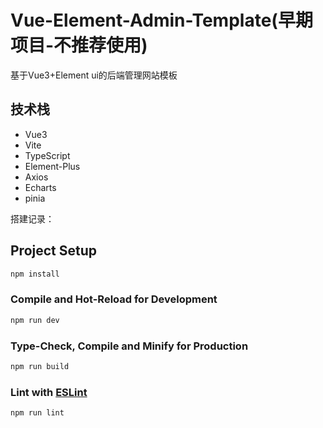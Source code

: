 # Vue-Element-Admin-Template(早期项目-不推荐使用)

基于Vue3+Element ui的后端管理网站模板

## 技术栈

- Vue3
- Vite
- TypeScript
- Element-Plus
- Axios
- Echarts
- pinia

搭建记录：[](./docs/搭建记录.md)

## Project Setup

```sh
npm install
```

### Compile and Hot-Reload for Development

```sh
npm run dev
```

### Type-Check, Compile and Minify for Production

```sh
npm run build
```

### Lint with [ESLint](https://eslint.org/)

```sh
npm run lint
```
